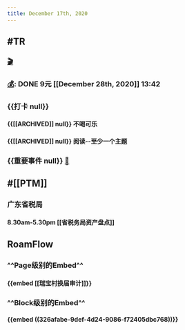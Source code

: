 ```yaml
---
title: December 17th, 2020
---
```


## #TR
### [🎬]([[PTM]])

### [💰]([[Bill]]): DONE 9元 [[December 28th, 2020]] 13:42

### {{打卡 null}}   
#### {{[[ARCHIVED]] null}} 不喝可乐

#### {{[[ARCHIVED]] null}} 阅读--至少一个主题

### {{重要事件 null}} [🧸]([[Theday]])
#### 

## #[[PTM]]
### 广东省税局
#### 8.30am-5.30pm [[省税务局资产盘点]]
##### 

## **RoamFlow**
### ^^Page级别的Embed^^
#### {{embed [[瑞宝村换届审计]]}}

### ^^Block级别的Embed^^
#### {{embed ((326afabe-9def-4d24-9086-f72405dbc768))}}
